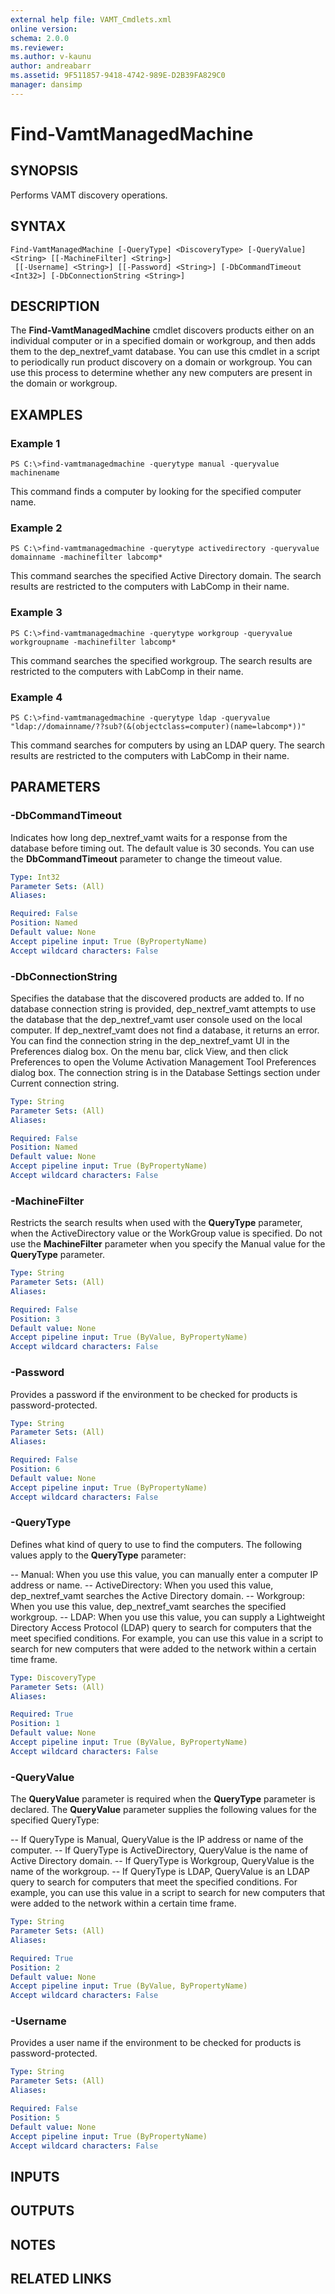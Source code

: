 ```yaml
---
external help file: VAMT_Cmdlets.xml
online version: 
schema: 2.0.0
ms.reviewer:
ms.author: v-kaunu
author: andreabarr
ms.assetid: 9F511857-9418-4742-989E-D2B39FA829C0
manager: dansimp
---
```


# Find-VamtManagedMachine

## SYNOPSIS
Performs VAMT discovery operations.

## SYNTAX

```
Find-VamtManagedMachine [-QueryType] <DiscoveryType> [-QueryValue] <String> [[-MachineFilter] <String>]
 [[-Username] <String>] [[-Password] <String>] [-DbCommandTimeout <Int32>] [-DbConnectionString <String>]
```

## DESCRIPTION
The **Find-VamtManagedMachine** cmdlet discovers products either on an individual computer or in a specified domain or workgroup, and then adds them to the dep_nextref_vamt database.
You can use this cmdlet in a script to periodically run product discovery on a domain or workgroup.
You can use this process to determine whether any new computers are present in the domain or workgroup.

## EXAMPLES

### Example 1
```
PS C:\>find-vamtmanagedmachine -querytype manual -queryvalue machinename
```

This command finds a computer by looking for the specified computer name.

### Example 2
```
PS C:\>find-vamtmanagedmachine -querytype activedirectory -queryvalue domainname -machinefilter labcomp*
```

This command searches the specified Active Directory domain.
The search results are restricted to the computers with LabComp in their name.

### Example 3
```
PS C:\>find-vamtmanagedmachine -querytype workgroup -queryvalue workgroupname -machinefilter labcomp*
```

This command searches the specified workgroup.
The search results are restricted to the computers with LabComp in their name.

### Example 4
```
PS C:\>find-vamtmanagedmachine -querytype ldap -queryvalue "ldap://domainname/??sub?(&(objectclass=computer)(name=labcomp*))"
```

This command searches for computers by using an LDAP query.
The search results are restricted to the computers with LabComp in their name.

## PARAMETERS

### -DbCommandTimeout
Indicates how long dep_nextref_vamt waits for a response from the database before timing out.
The default value is 30 seconds.
You can use the **DbCommandTimeout** parameter to change the timeout value.

```yaml
Type: Int32
Parameter Sets: (All)
Aliases: 

Required: False
Position: Named
Default value: None
Accept pipeline input: True (ByPropertyName)
Accept wildcard characters: False
```

### -DbConnectionString
Specifies the database that the discovered products are added to.
If no database connection string is provided, dep_nextref_vamt attempts to use the database that the dep_nextref_vamt user console used on the local computer.
If dep_nextref_vamt does not find a database, it returns an error.
You can find the connection string in the dep_nextref_vamt UI in the Preferences dialog box.
On the menu bar, click View, and then click Preferences to open the Volume Activation Management Tool Preferences dialog box.
The connection string is in the Database Settings section under Current connection string.

```yaml
Type: String
Parameter Sets: (All)
Aliases: 

Required: False
Position: Named
Default value: None
Accept pipeline input: True (ByPropertyName)
Accept wildcard characters: False
```

### -MachineFilter
Restricts the search results when used with the **QueryType** parameter, when the ActiveDirectory value or the WorkGroup value is specified.
Do not use the **MachineFilter** parameter when you specify the Manual value for the **QueryType** parameter.

```yaml
Type: String
Parameter Sets: (All)
Aliases: 

Required: False
Position: 3
Default value: None
Accept pipeline input: True (ByValue, ByPropertyName)
Accept wildcard characters: False
```

### -Password
Provides a password if the environment to be checked for products is password-protected.

```yaml
Type: String
Parameter Sets: (All)
Aliases: 

Required: False
Position: 6
Default value: None
Accept pipeline input: True (ByPropertyName)
Accept wildcard characters: False
```

### -QueryType
Defines what kind of query to use to find the computers.
The following values apply to the **QueryType** parameter:

-- Manual: When you use this value, you can manually enter a computer IP address or name.
-- ActiveDirectory: When you used this value, dep_nextref_vamt searches the Active Directory domain.
-- Workgroup: When you use this value, dep_nextref_vamt searches the specified workgroup.
-- LDAP: When you use this value, you can supply a Lightweight Directory Access Protocol (LDAP) query to search for computers that the meet specified conditions. For example, you can use this value in a script to search for new computers that were added to the network within a certain time frame.

```yaml
Type: DiscoveryType
Parameter Sets: (All)
Aliases: 

Required: True
Position: 1
Default value: None
Accept pipeline input: True (ByValue, ByPropertyName)
Accept wildcard characters: False
```

### -QueryValue
The **QueryValue** parameter is required when the **QueryType** parameter is declared.
The **QueryValue** parameter supplies the following values for the specified QueryType:

-- If QueryType is Manual, QueryValue is the IP address or name of the computer.
-- If QueryType is ActiveDirectory, QueryValue is the name of Active Directory domain.
-- If QueryType is Workgroup, QueryValue is the name of the workgroup.
-- If QueryType is LDAP, QueryValue is an LDAP query to search for computers that meet the specified conditions. For example, you can use this value in a script to search for new computers that were added to the network within a certain time frame.

```yaml
Type: String
Parameter Sets: (All)
Aliases: 

Required: True
Position: 2
Default value: None
Accept pipeline input: True (ByValue, ByPropertyName)
Accept wildcard characters: False
```

### -Username
Provides a user name if the environment to be checked for products is password-protected.

```yaml
Type: String
Parameter Sets: (All)
Aliases: 

Required: False
Position: 5
Default value: None
Accept pipeline input: True (ByPropertyName)
Accept wildcard characters: False
```

## INPUTS

## OUTPUTS

## NOTES

## RELATED LINKS


